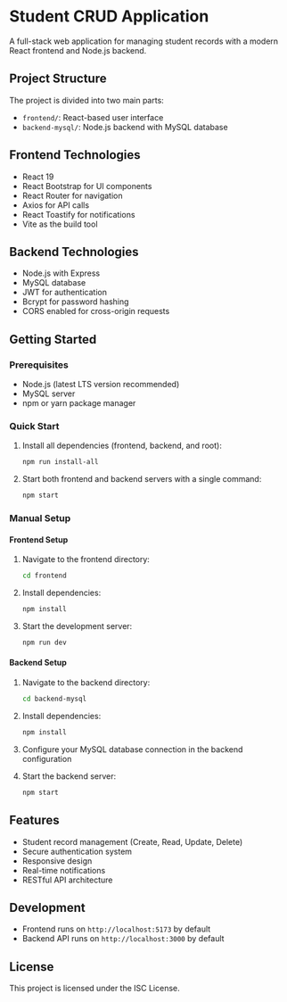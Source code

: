 # Student CRUD Application

A full-stack web application for managing student records with a modern React frontend and Node.js backend.

## Project Structure

The project is divided into two main parts:

- `frontend/`: React-based user interface
- `backend-mysql/`: Node.js backend with MySQL database

## Frontend Technologies

- React 19
- React Bootstrap for UI components
- React Router for navigation
- Axios for API calls
- React Toastify for notifications
- Vite as the build tool

## Backend Technologies

- Node.js with Express
- MySQL database
- JWT for authentication
- Bcrypt for password hashing
- CORS enabled for cross-origin requests

## Getting Started

### Prerequisites

- Node.js (latest LTS version recommended)
- MySQL server
- npm or yarn package manager

### Quick Start

1. Install all dependencies (frontend, backend, and root):

   ```bash
   npm run install-all
   ```

2. Start both frontend and backend servers with a single command:
   ```bash
   npm start
   ```

### Manual Setup

#### Frontend Setup

1. Navigate to the frontend directory:

   ```bash
   cd frontend
   ```

2. Install dependencies:

   ```bash
   npm install
   ```

3. Start the development server:
   ```bash
   npm run dev
   ```

#### Backend Setup

1. Navigate to the backend directory:

   ```bash
   cd backend-mysql
   ```

2. Install dependencies:

   ```bash
   npm install
   ```

3. Configure your MySQL database connection in the backend configuration

4. Start the backend server:
   ```bash
   npm start
   ```

## Features

- Student record management (Create, Read, Update, Delete)
- Secure authentication system
- Responsive design
- Real-time notifications
- RESTful API architecture

## Development

- Frontend runs on `http://localhost:5173` by default
- Backend API runs on `http://localhost:3000` by default

## License

This project is licensed under the ISC License.
